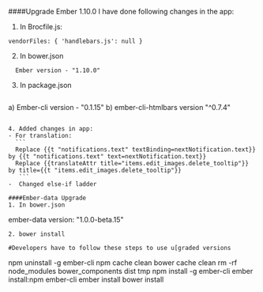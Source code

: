 ####Upgrade Ember 1.10.0
I have done following changes in the app:

1. In Brocfile.js:
 ```
 vendorFiles: { 'handlebars.js': null } 
 ```
2. In bower.json
 ```
   Ember version - "1.10.0" 
 ```
3. In package.json
   ```
  a) Ember-cli version - "0.1.15" 
  b) ember-cli-htmlbars version "^0.7.4" 
  ```

4. Added changes in app:
  - For translation:
    ```
    Replace {{t "notifications.text" textBinding=nextNotification.text}} by {{t "notifications.text" text=nextNotification.text}}
    Replace {{translateAttr title="items.edit_images.delete_tooltip"}} by title={{t "items.edit_images.delete_tooltip"}}
     ```
 -  Changed else-if ladder 

####Ember-data Upgrade
1. In bower.json
 ```
   ember-data version: "1.0.0-beta.15"
  ```
2. bower install

#Developers have to follow these steps to use u[graded versions
 ```
  npm uninstall -g ember-cli
  npm cache clean
  bower cache clean
  rm -rf node_modules bower_components dist tmp
  npm install -g ember-cli
  ember install:npm ember-cli
  ember install
  bower install
```
